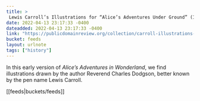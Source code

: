 ```yaml
---
title: > 
 Lewis Carroll’s Illustrations for “Alice’s Adventures Under Ground” (1864)
date: 2022-04-13 23:17:33 -0400
dateadded: 2022-04-13 23:17:33 -0400
link: "https://publicdomainreview.org/collection/carroll-illustrations-for-alice-undergound"
bucket: feeds
layout: urlnote
tags: ["history"]
--- 
```

In this early version of *Alice’s Adventures in Wonderland*, we find illustrations drawn by the author Reverend Charles Dodgson, better known by the pen name Lewis Carroll. 
 <!-- end excerpt --> 
<div class='bucket'>[[feeds|buckets/feeds]]</div> 
